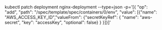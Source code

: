 kubectl patch deployment nginx-deployment --type=json -p='[{ "op": "add", "path": "/spec/template/spec/containers/0/env", "value":  [{"name": "AWS_ACCESS_KEY_ID","valueFrom": {"secretKeyRef": { "name": "aws-secret", "key": "accessKey", "optional": false} }  }]}]'






